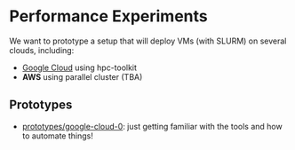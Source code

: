 # Performance Experiments

We want to prototype a setup that will deploy VMs (with SLURM) on several clouds, including:

 - [Google Cloud](https://cloud.google.com/hpc-toolkit/docs/quickstarts/slurm-cluster) using hpc-toolkit
 - **AWS** using parallel cluster (TBA)
 
## Prototypes

 - [prototypes/google-cloud-0](prototypes/google-cloud-0): just getting familiar with the tools and how to automate things!
